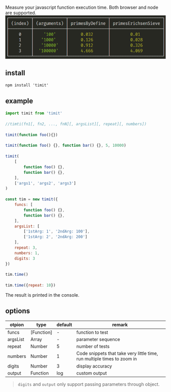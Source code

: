 Measure your javascript function execution time. Both browser and node are supported.
![node](asset/node1.png)

## install 
```cli
npm install 'timit'
```

## example
```js
import timit from 'timit'

//timti(fn1[, fn2, ..., fnN][, argsList][, repeat][, numbers])

timit(function foo(){})

timit(function foo() {}, function bar() {}, 5, 10000)

timit(
    [
        function foo() {},
        function bar() {}, 
    ],
    ['args1', 'args2', 'args3']
)

const tim = new timit({
    funcs: [
        function foo() {},
        function bar() {}, 
    ],
    argsList: [
        ['1stArg: 1', '2ndArg: 100'],
        ['1stArg: 2', '2ndArg: 200']
    ],
    repeat: 3,
    numbers: 1,
    digits: 3
})

tim.time()

tim.time({repeat: 10})
```
The result is printed in the console. 


## options
| otpion | type | default | remark |
| -- | -- | -- | ---- |
| funcs | [Function] | - | function to test |
| argsList | Array | - | parameter sequence |
| repeat | Number | 5 | number of tests |
| numbers | Number | 1 | Code snippets that take very little time, run multiple times to zoom in  |
| digits | Number | 3 | display accuracy |
| output | Function | log | custom output |

> `digits` and `output` only support passing parameters through object.